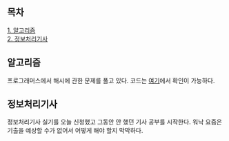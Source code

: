 ## 목차
[1. 알고리즘](#알고리즘)   
[2. 정보처리기사](#정보처리기사)   

## 알고리즘
프로그래머스에서 해시에 관한 문제를 풀고 있다. 코드는 [여기](https://github.com/ohju96/Algorithm-Java/tree/main/%ED%94%84%EB%A1%9C%EA%B7%B8%EB%9E%98%EB%A8%B8%EC%8A%A4/%ED%95%B4%EC%8B%9C)에서 확인이 가능하다.

## 정보처리기사
정보처리기사 실기를 오늘 신청했고 그동안 안 했던 기사 공부를 시작한다. 워낙 요즘은 기출을 예상할 수가 없어서 어떻게 해야 할지 막막하다.